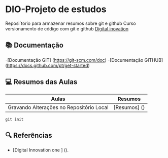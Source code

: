 
# DIO-Projeto de estudos

Reposi´torio para armazenar resumos sobre git e github
Curso versionamento de código com git e github
[Digital inovation](web.dio.me)

## 📚 Documentação
-[Documentação GIT] (https://git-scm.com/doc)
-[Documentação GITHUB] (https://docs.github.com/pt/get-started)

## 💻 Resumos das Aulas
| Aulas | Resumos |
|-------|---------|
| Gravando Alterações no Repositório Local | [Resumos] () |

``` 
git init 
```
## 🔍 Referências
- [Digital Innovation one ] ().